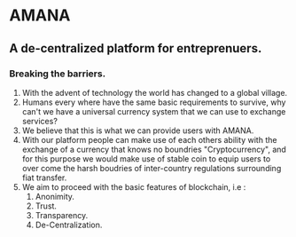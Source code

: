 # AMANA
## A de-centralized platform for entreprenuers.
### Breaking the barriers.

1. With the advent of technology the world has changed to a global village.
2. Humans every where have the same basic requirements to survive, why can't we have a universal currency system that we can use to exchange services?
3. We believe that this is what we can provide users with AMANA.
4. With our platform people can make use of each others ability with the exchange of a currency that knows no boundries "Cryptocurrency", and for this purpose we would make use of stable coin to equip users to over come the harsh boudries of inter-country regulations surrounding fiat transfer.
5. We aim to proceed with the basic features of blockchain, i.e : 
    1. Anonimity.
    2. Trust.
    3. Transparency.
    4. De-Centralization.
